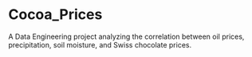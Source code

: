 # Cocoa_Prices
A Data Engineering project analyzing the correlation between oil prices, precipitation, soil moisture, and Swiss chocolate prices.
